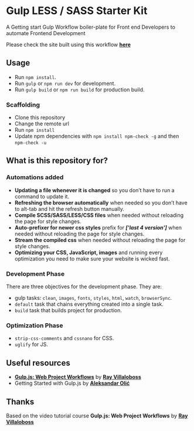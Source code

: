 # Gulp LESS / SASS Starter Kit

A Getting start Gulp Workflow boiler-plate for Front end Developers to automate Frontend Development

Please check the site built using this workflow **[here](https://gulp-less-starter-kit.herokuapp.com/)**

## Usage

- Run `npm install`.
- Run `gulp` or `npm run dev` for development.
- Run `gulp build` or `npm run build` for production build.

### Scaffolding

- Clone this repository
- Change the remote url
- Run `npm install`
- Update npm dependencies with `npm install npm-check -g` and then `npm-check -u`

## What is this repository for?

### Automations added

- **Updating a file whenever it is changed** so you don’t have to run a command to update it.
- **Refreshing the browser automatically** when needed so you don’t have to alt-tab and hit the refresh button manually.
- **Compile SCSS/SASS/LESS/CSS files** when needed without reloading the page for style changes.
- **Auto-prefixer for newer css styles** prefix for **_['last 4 version']_** when needed without reloading the page for style changes.
- **Stream the compiled css** when needed without reloading the page for style changes.
- **Optimizing your CSS, JavaScript, images** and running every optimization you need to make sure your website is wicked fast.

### Development Phase

There are three objectives for the development phase. They are:

- gulp tasks: `clean`, `images`, `fonts`, `styles`, `html`, `watch`, `browserSync`.
- `default` task that chains everything created into a single task.
- `build` task that builds project for production.

### Optimization Phase

- `strip-css-comments` and `cssnano` for CSS.
- `uglify` for JS.

## Useful resources

- **[Gulp.js: Web Project Workflows](https://www.linkedin.com/learning/gulp-js-web-project-workflows)** by **[Ray Villaloboss](https://github.com/planetoftheweb)**
- Getting Started with Gulp.js by **[Aleksandar Olić](https://github.com/aleksandar-olic)**

## Thanks

Based on the video tutorial course **Gulp.js: Web Project Workflows** by **[Ray Villaloboss](https://github.com/planetoftheweb)**
